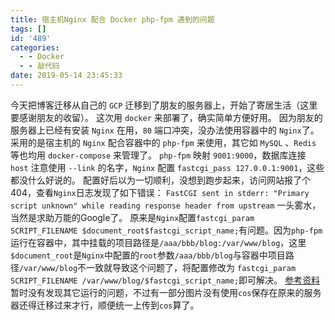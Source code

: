```yaml
---
title: 宿主机Nginx 配合 Docker php-fpm 遇到的问题
tags: []
id: '489'
categories:
  - - Docker
  - - 敲代码
date: 2019-05-14 23:45:33
---
```


今天把博客迁移从自己的 `GCP` 迁移到了朋友的服务器上，开始了寄居生活（这里要感谢朋友的收留）。 这次用 `docker` 来部署了，确实简单方便好用。 因为朋友的服务器上已经有安装 `Nginx` 在用，`80` 端口冲突，没办法使用容器中的 `Nginx`了。采用的是宿主机的 `Nginx` 配合容器中的 `php-fpm` 来使用，其它如 `MySQL` 、`Redis` 等也均用 `docker-compose` 来管理了。 `php-fpm` 映射 `9001:9000`，数据库连接 `host` 注意使用 `--link` 的名字，`Nginx` 配置 `fastcgi_pass 127.0.0.1:9001`，这些都没什么好说的。 配置好后以为一切顺利，没想到跑步起来，访问网站报了个404，查看`Nginx`日志发现了如下错误： `FastCGI sent in stderr: "Primary script unknown" while reading response header from upstream` 一头雾水，当然是求助万能的Google了。 原来是`Nginx`配置`fastcgi_param SCRIPT_FILENAME $document_root$fastcgi_script_name;`有问题。因为`php-fpm`运行在容器中，其中挂载的项目路径是`/aaa/bbb/blog:/var/www/blog`，这里 `$document_root`是`Nginx`中配置的`root`参数`/aaa/bbb/blog`与容器中项目路径`/var/www/blog`不一致就导致这个问题了，将配置修改为 `fastcgi_param SCRIPT_FILENAME /var/www/blog/$fastcgi_script_name;`即可解决。 [参考资料](https://segmentfault.com/q/1010000007077122) 暂时没有发现其它运行的问题，不过有一部分图片没有使用`cos`保存在原来的服务器还得迁移过来才行，顺便统一上传到`cos`算了。